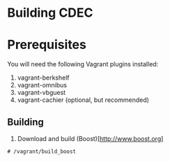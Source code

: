 # Building CDEC

# Prerequisites

You will need the following Vagrant plugins installed:

1.  vagrant-berkshelf
2.  vagrant-omnibus
3.  vagrant-vbguest
4.  vagrant-cachier (optional, but recommended)

## Building

1.  Download and build (Boost)[http://www.boost.org]

```shell
# /vagrant/build_boost
```
